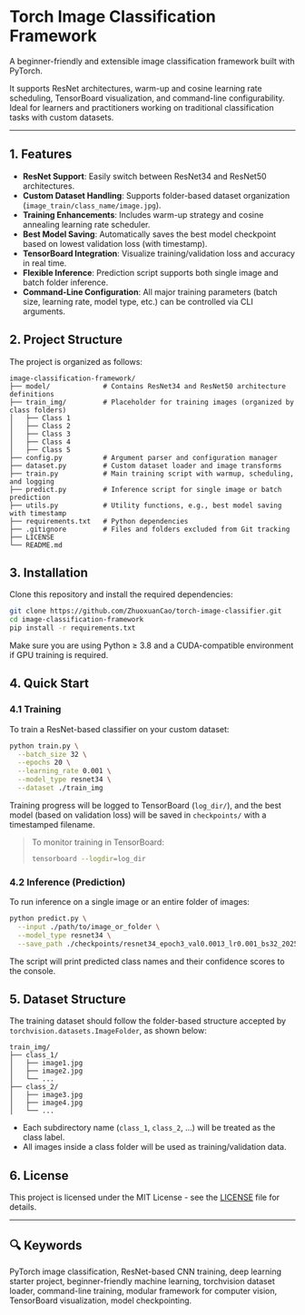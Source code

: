 # Torch Image Classification Framework

A beginner-friendly and extensible image classification framework built with PyTorch.

It supports ResNet architectures, warm-up and cosine learning rate scheduling, TensorBoard visualization, and command-line configurability. Ideal for learners and practitioners working on traditional classification tasks with custom datasets.

---

## 1. Features

- **ResNet Support**: Easily switch between ResNet34 and ResNet50 architectures.
- **Custom Dataset Handling**: Supports folder-based dataset organization (`image_train/class_name/image.jpg`).
- **Training Enhancements**: Includes warm-up strategy and cosine annealing learning rate scheduler.
- **Best Model Saving**: Automatically saves the best model checkpoint based on lowest validation loss (with timestamp).
- **TensorBoard Integration**: Visualize training/validation loss and accuracy in real time.
- **Flexible Inference**: Prediction script supports both single image and batch folder inference.
- **Command-Line Configuration**: All major training parameters (batch size, learning rate, model type, etc.) can be controlled via CLI arguments.

## 2. Project Structure

The project is organized as follows:
```plaintext
image-classification-framework/
├── model/             # Contains ResNet34 and ResNet50 architecture definitions
├── train_img/         # Placeholder for training images (organized by class folders)
│   ├── Class 1               
│   ├── Class 2
│   ├── Class 3               
│   ├── Class 4
│   ├── Class 5                         
├── config.py          # Argument parser and configuration manager
├── dataset.py         # Custom dataset loader and image transforms
├── train.py           # Main training script with warmup, scheduling, and logging
├── predict.py         # Inference script for single image or batch prediction
├── utils.py           # Utility functions, e.g., best model saving with timestamp
├── requirements.txt   # Python dependencies
├── .gitignore         # Files and folders excluded from Git tracking
├── LICENSE            
└── README.md          
```

## 3. Installation

Clone this repository and install the required dependencies:

```bash
git clone https://github.com/ZhuoxuanCao/torch-image-classifier.git
cd image-classification-framework
pip install -r requirements.txt
```
Make sure you are using Python ≥ 3.8 and a CUDA-compatible environment if GPU training is required.

## 4. Quick Start

### 4.1 Training

To train a ResNet-based classifier on your custom dataset:

```bash
python train.py \
  --batch_size 32 \
  --epochs 20 \
  --learning_rate 0.001 \
  --model_type resnet34 \
  --dataset ./train_img
```

Training progress will be logged to TensorBoard (`log_dir/`), and the best model (based on validation loss) will be saved in `checkpoints/` with a timestamped filename.

> To monitor training in TensorBoard:
>
> ```bash
> tensorboard --logdir=log_dir
> ```

### 4.2 Inference (Prediction)

To run inference on a single image or an entire folder of images:

```bash
python predict.py \
  --input ./path/to/image_or_folder \
  --model_type resnet34 \
  --save_path ./checkpoints/resnet34_epoch3_val0.0013_lr0.001_bs32_20250601_125517.pth
```

The script will print predicted class names and their confidence scores to the console.

## 5. Dataset Structure

The training dataset should follow the folder-based structure accepted by `torchvision.datasets.ImageFolder`, as shown below:

```
train_img/
├── class_1/
│   ├── image1.jpg
│   ├── image2.jpg
│   └── ...
├── class_2/
│   ├── image3.jpg
│   ├── image4.jpg
│   └── ...
```

* Each subdirectory name (`class_1`, `class_2`, ...) will be treated as the class label.
* All images inside a class folder will be used as training/validation data.

## 6. License

This project is licensed under the MIT License - see the [LICENSE](LICENSE) file for details.

---

## 🔍 Keywords

PyTorch image classification, ResNet-based CNN training, deep learning starter project, beginner-friendly machine learning, torchvision dataset loader, command-line training, modular framework for computer vision, TensorBoard visualization, model checkpointing.

